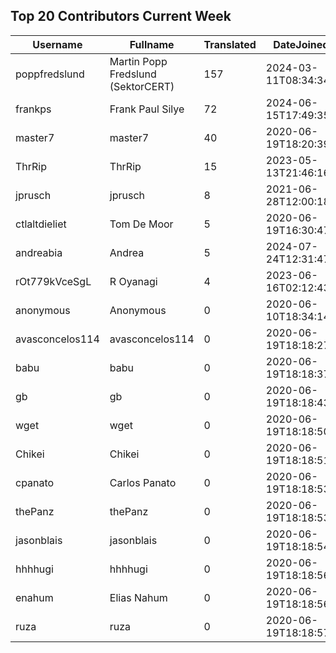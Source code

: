 ## Top 20 Contributors Current Week ##
|Username|Fullname|Translated|DateJoined|Language|
|--------|--------|----------|----------|-------|
|poppfredslund|Martin Popp Fredslund (SektorCERT)|157|2024-03-11T08:34:34.|da|
|frankps|Frank Paul Silye|72|2024-06-15T17:49:35.|nb_NO|
|master7|master7|40|2020-06-19T18:20:39.|pl|
|ThrRip|ThrRip|15|2023-05-13T21:46:16.|zh_Hans|
|jprusch|jprusch|8|2021-06-28T12:00:18.|de|
|ctlaltdieliet|Tom De Moor|5|2020-06-19T16:30:47Z|nl|
|andreabia|Andrea|5|2024-07-24T12:31:47.|it|
|rOt779kVceSgL|R Oyanagi|4|2023-06-16T02:12:43.|ja|
|anonymous|Anonymous|0|2020-06-10T18:34:14.||
|avasconcelos114|avasconcelos114|0|2020-06-19T18:18:27Z||
|babu|babu|0|2020-06-19T18:18:37.||
|gb|gb|0|2020-06-19T18:18:43.||
|wget|wget|0|2020-06-19T18:18:50Z|ro|
|Chikei|Chikei|0|2020-06-19T18:18:51Z|zh_Hant|
|cpanato|Carlos Panato|0|2020-06-19T18:18:53Z||
|thePanz|thePanz|0|2020-06-19T18:18:53Z||
|jasonblais|jasonblais|0|2020-06-19T18:18:54Z||
|hhhhugi|hhhhugi|0|2020-06-19T18:18:56.||
|enahum|Elias  Nahum|0|2020-06-19T18:18:56Z|es|
|ruza|ruza|0|2020-06-19T18:18:57.||
